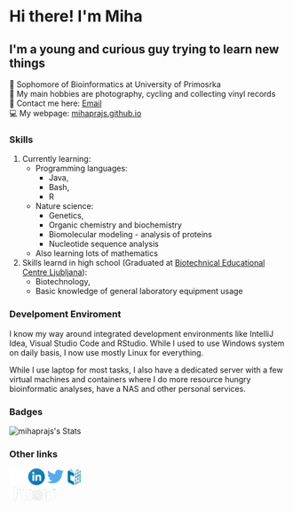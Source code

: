 Hi there! I'm Miha
=================================================================

I'm a young and curious guy trying to learn new things
-----------------------------------------------------------------

🏫 Sophomore of Bioinformatics at University of Primosrka <br>
🏓 My main hobbies are photography, cycling and collecting vinyl records <br>
📧 Contact me here: [Email](mailto:rvkrexzat@mozmail.com) <br>
💻 My webpage: <a href="https://mihaprajs.github.io">mihaprajs.github.io</a>

### Skills
1. Currently learning:
    * Programming languages:
      - Java,
      - Bash,
      - R
    * Nature science:
      - Genetics,
      - Organic chemistry and biochemistry
      - Biomolecular modeling - analysis of proteins
      - Nucleotide sequence analysis
    * Also learning lots of mathematics
2. Skills learnd in high school (Graduated at [Biotechnical Educational Centre Ljubljana](https://www.bic-lj.si/biotechnical-educational-centre-ljubljana)):
    * Biotechnology,
    * Basic knowledge of general laboratory equipment usage

### Develpoment Enviroment
I know my way around integrated development environments like IntelliJ Idea, Visual Studio Code and RStudio.
While I used to use Windows system on daily basis, I now use mostly Linux for everything.

While I use laptop for most tasks, I also have a dedicated server with a few virtual machines and containers where I do
more resource hungry bioinformatic analyses, have a NAS and other personal services.

### Badges
![mihaprajs's Stats](https://github-readme-stats.vercel.app/api?username=mihaprajs&theme=dracula&show_icons=true&hide_border=true&count_private=true)

### Other links
<p>
  <a href="https://github.com/mihaprajs?tab=repositories"><img src="./Styles/GithubLogo.png" height="30" alt="Github portfolio"></a>
  <a href="https://www.linkedin.com/in/mihaprajs"><img src="./Styles/LinkedinLogo.png" height="30" alt="LinkdIn"></a>
  <a href="https://www.twitter.com/mihaprajs"><img src="./Styles/TwitterLogo.png" height="30" alt="X.com"></a>
  <a href="https://plus.cobiss.net/cobiss/si/en/bib/search/expert?c=ar%3D321992035&db=cobib&mat=allmaterials"><img src="./Styles/CobissPlusLogo.png" height="30" alt="Cobiss+"></a><br>
  <a href="https://www.discogs.com/user/mikael2603/collection"><img src="./Styles/DiscogsLogo.png" height="30" alt="Discogs"></a>
</p>

<!--
**mihaprajs/mihaprajs** is a ✨ _special_ ✨ repository because its `README.md` (this file) appears on your GitHub profile.

Here are some ideas to get you started:

- 🔭 I’m currently working on ...
- 🌱 I’m currently learning ...
- 👯 I’m looking to collaborate on ...
- 🤔 I’m looking for help with ...
- 💬 Ask me about ...
- 📫 How to reach me: ...
- 😄 Pronouns: ...
- ⚡ Fun fact: ...
-->